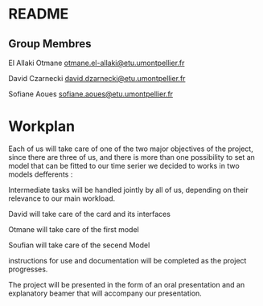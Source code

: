 # README
## Group Membres

El Allaki Otmane otmane.el-allaki@etu.umontpellier.fr

David Czarnecki  david.dzarnecki@etu.umontpellier.fr

Sofiane Aoues  sofiane.aoues@etu.umontpellier.fr

# Workplan

Each of us will take care of one of the two major objectives of the project, since there are three of us,  and there is more than one possibility to set an model that can be fitted to our time serier we decided to works in two models defferents :

Intermediate tasks will be handled jointly by all of us, depending on their relevance to our main workload.

David will take care of the card and its interfaces

Otmane will take care of the first model 

Soufian will take care of the secend Model

instructions for use and documentation will be completed as the project progresses.

The project will be presented in the form of an oral presentation and an explanatory beamer that will accompany our presentation.
